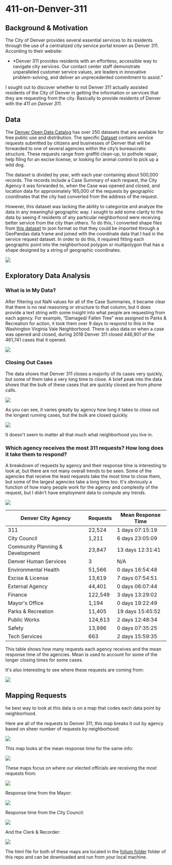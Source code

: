 # 411-on-Denver-311

## Background & Motivation
The City of Denver provides several essential services to its residents through the use of a centralized city service portal known as Denver 311. According to their website:
 - *Denver 311 provides residents with an effortless, accessible way to navigate city services. Our contact center staff demonstrate unparalleled customer service values, are leaders in innovative problem-solving, and deliver an unprecedented commitment to assist."

I sought out to discover whether to not Denver 311 actually assisted residents of the City of Denver in getting the information or services that they are requesting from the city. Basically to provide residents of Denver with the *411 on Denver 311*. 


## Data
The [Denver Open Data Catalog](https://www.denvergov.org/opendata/) has over 250 datasets that are available for free public use and distribution. The specific [Dataset](https://www.denvergov.org/opendata/dataset/city-and-county-of-denver-311-service-requests-2007-to-current) contains service requests submitted by citizens and businesses of Denver that will be forwarded to one of several agencies within the city’s bureaucratic structure. These requests range from graffiti clean-up, to pothole repair, help filing for an excise license, or looking for animal control to pick up a wild dog.  

The dataset is divided by year, with each year containing about 500,000 records. The records include a Case Summary of each request, the City Agency it was forwarded to, when the Case was opened and closed, and location data for approximately 165,000 of the requests by geographic coordinates that the city had converted from the address of the request.

However, this dataset was lacking the ability to categorize and analyze the data in any meaningful geographic way. I sought to add some clarity to the data by seeing if residents of any particular neighborhood were receiving better service from the city than others. To do this, I converted shape files from [this dataset](https://www.denvergov.org/opendata/dataset/city-and-county-of-denver-statistical-neighborhoods) to json format so that they could be imported through a GeoPandas data frame and joined with the coordinate data that I had in the service request dataset. In order to do this, it required fitting each geographic point into the neighborhood polygon or multipolygon that has a shape designed by a string of geographic coordinates. 

![](images/all_requests.gif)


## Exploratory Data Analysis

### What is in My Data? 
After filtering out NaN values for all of the Case Summaries, it became clear that there is no real reasoning or structure to that column, but it does provide a text string with some insight into what people are requesting from each agency. For example, “Damaged/ Fallen Tree” was assigned to Parks & Recreation for action, it took them over 9 days to respond to this in the Washington Virginia Vale Neighborhood. There is also data on when a case was opened and closed, during 2018 Denver 311 closed 446,901 of the 461,741 cases that it opened.

![](images/cases_opened_v._closedtimeplot.png)

### Closing Out Cases
The data shows that Denver 311 closes a majority of its cases very quickly, but some of them take a very long time to close. A brief peak into the data shows that the bulk of these cases that are quickly closed are from phone calls. 

![](images/response_time_in_days_violin_plot.png)

As you can see, it varies greatly by agency how long it takes to close out the longest running cases, but the bulk are closed quickly.

![](images/311_response_time_in_days_violin_plot.png)

It doesn't seem to matter all that much what neighborhood you live in. 

### Which agency receives the most 311 requests? How long does it take them to respond?
A breakdown of requests by agency and their response time is interesting to look at, but there are not many overall trends to be seen. Some of the agencies that receive the least requests take the most time to close them, but some of the largest agencies take a long time too. It's obviously a function of how many people work for the agency and complexity of the request, but I didn't have employment data to compute any trends. 

![](images/311_requests_by_agency_side_hist.png)

| Denver City Agency                 |     Requests     | Mean Response Time |
|------------------------------------|------------------|--------------------|
| 311                                |  22,524          |   1 days 07:15:19  |
| City Council                       |   1,211          |   6 days 23:05:09  |
| Community Planning & Development   |  23,847          |  13 days 12:31:41  |
| Denver Human Services              |       3          |          N/A       |
| Environmental Health               |  51,566          |   0 days 16:54:48  |
| Excise & License                   |  13,619          |   7 days 07:54:51  |
| External Agency                    |  44,401          |   0 days 06:07:44  |
| Finance                            | 122,549          |   3 days 13:29:02  |
| Mayor's Office                     |   1,194          |   0 days 19:22:49  |
| Parks & Recreation                 |  11,405          |  19 days 15:45:52  |
| Public Works                       | 124,613          |   2 days 12:48:34  |
| Safety                             |  13,996          |   0 days 07:35:25  |
| Tech Services                      |     663          |   2 days 15:59:35  |


This table shows how many requests each agency receives and the mean response time of the agencies. Mean is used to account for some of the longer closing times for some cases.

It's also interesting to see where these requests are coming from:

![](images/311_requests_by_neighborhood_side_hist.png)

## Mapping Requests
he best way to look at this data is on a map that codes each data point by neighborhood. 

Here are all of the requests to Denver 311, this map breaks it out by agency based on sheer number of requests by neighborhood:

![](images/all_requests.gif)

This map looks at the mean response time for the same info:

![](images/means_with_nbhd.gif)

These maps focus on where our elected officials are receiving the most requests from:

![](images/requests_to_elected.gif)

Response time from the Mayor:

![](images/mayor_means.gif)

Response time from the City Council:

![](images/city_council_means.gif)

And the Clerk & Recorder:

![](images/clerk_means.gif)

The html file for both of these maps are located in the [folium folder](https://github.com/jpmiller10/411-on-Denver-311/tree/master/folium) folder of this repo and can be downloaded and run from your local machine.
